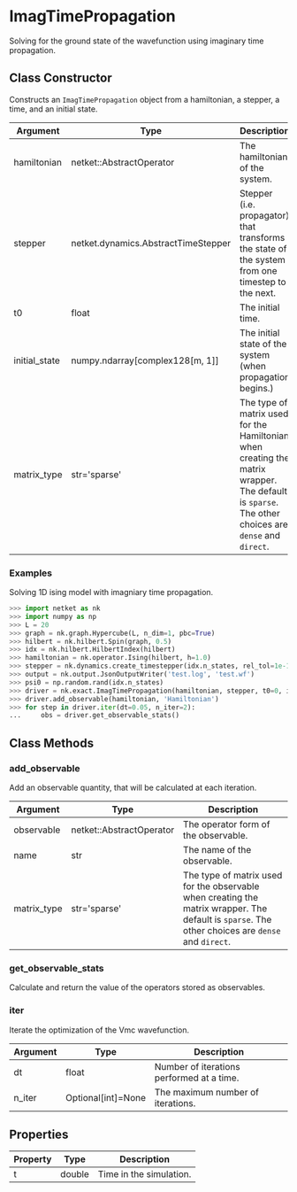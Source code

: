 # ImagTimePropagation
Solving for the ground state of the wavefunction using imaginary time propagation.

## Class Constructor
Constructs an ``ImagTimePropagation`` object from a hamiltonian, a stepper,
a time, and an initial state.

|  Argument   |               Type                |                                                                   Description                                                                    |
|-------------|-----------------------------------|--------------------------------------------------------------------------------------------------------------------------------------------------|
|hamiltonian  |netket::AbstractOperator           |The hamiltonian of the system.                                                                                                                    |
|stepper      |netket.dynamics.AbstractTimeStepper|Stepper (i.e. propagator) that transforms the state of the system from one timestep to the next.                                                  |
|t0           |float                              |The initial time.                                                                                                                                 |
|initial_state|numpy.ndarray[complex128[m, 1]]    |The initial state of the system (when propagation begins.)                                                                                        |
|matrix_type  |str='sparse'                       |The type of matrix used for the Hamiltonian when creating the matrix wrapper. The default is `sparse`. The other choices are `dense` and `direct`.|

### Examples
Solving 1D ising model with imagniary time propagation.

```python
>>> import netket as nk
>>> import numpy as np
>>> L = 20
>>> graph = nk.graph.Hypercube(L, n_dim=1, pbc=True)
>>> hilbert = nk.hilbert.Spin(graph, 0.5)
>>> idx = nk.hilbert.HilbertIndex(hilbert)
>>> hamiltonian = nk.operator.Ising(hilbert, h=1.0)
>>> stepper = nk.dynamics.create_timestepper(idx.n_states, rel_tol=1e-10, abs_tol=1e-10)
>>> output = nk.output.JsonOutputWriter('test.log', 'test.wf')
>>> psi0 = np.random.rand(idx.n_states)
>>> driver = nk.exact.ImagTimePropagation(hamiltonian, stepper, t0=0, initial_state=psi0)
>>> driver.add_observable(hamiltonian, 'Hamiltonian')
>>> for step in driver.iter(dt=0.05, n_iter=2):
...     obs = driver.get_observable_stats()

```



## Class Methods 
### add_observable
Add an observable quantity, that will be calculated at each
iteration.

| Argument  |          Type          |                                                                   Description                                                                   |
|-----------|------------------------|-------------------------------------------------------------------------------------------------------------------------------------------------|
|observable |netket::AbstractOperator|The operator form of the observable.                                                                                                             |
|name       |str                     |The name of the observable.                                                                                                                      |
|matrix_type|str='sparse'            |The type of matrix used for the observable when creating the matrix wrapper. The default is `sparse`. The other choices are `dense` and `direct`.|

### get_observable_stats
Calculate and return the value of the operators stored as observables.




### iter
Iterate the optimization of the Vmc wavefunction.

|Argument|       Type       |               Description               |
|--------|------------------|-----------------------------------------|
|dt      |float             |Number of iterations performed at a time.|
|n_iter  |Optional[int]=None|The maximum number of iterations.        |

## Properties

|Property| Type |      Description       |
|--------|------|------------------------|
|t       |double| Time in the simulation.|
